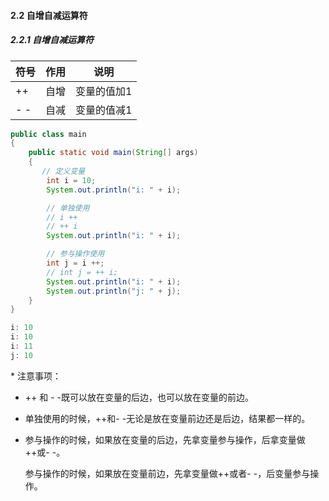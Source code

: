 #### 2.2 自增自减运算符

##### 2.2.1 自增自减运算符

| 符号 | 作用 | 说明        |
| ---- | ---- | ----------- |
| ++   | 自增 | 变量的值加1 |
| - -  | 自减 | 变量的值减1 |

```java
public class main
{
    public static void main(String[] args)
    {
       // 定义变量
        int i = 10;
        System.out.println("i: " + i);

        // 单独使用
        // i ++
        // ++ i
        System.out.println("i: " + i);

        // 参与操作使用
        int j = i ++;
        // int j = ++ i;
        System.out.println("i: " + i);
        System.out.println("j: " + j);
    }
}
```

```java
i: 10
i: 10
i: 11
j: 10
```

\* 注意事项：

- ++ 和 - -既可以放在变量的后边，也可以放在变量的前边。

- 单独使用的时候，++和- -无论是放在变量前边还是后边，结果都一样的。

- 参与操作的时候，如果放在变量的后边，先拿变量参与操作，后拿变量做++或- -。

  参与操作的时候，如果放在变量前边，先拿变量做++或者- -，后变量参与操作。

